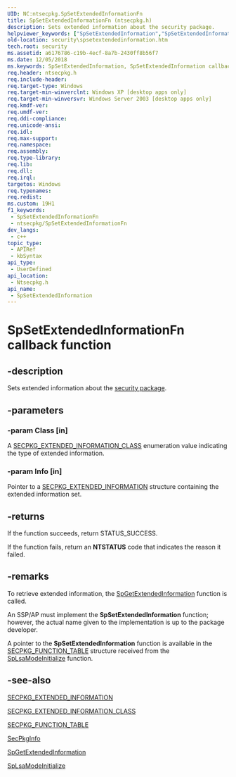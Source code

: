 ```yaml
---
UID: NC:ntsecpkg.SpSetExtendedInformationFn
title: SpSetExtendedInformationFn (ntsecpkg.h)
description: Sets extended information about the security package.
helpviewer_keywords: ["SpSetExtendedInformation","SpSetExtendedInformation callback function [Security]","SpSetExtendedInformationFn","SpSetExtendedInformationFn callback","_ssp_spsetextendedinformation","ntsecpkg/SpSetExtendedInformation","security.spsetextendedinformation"]
old-location: security\spsetextendedinformation.htm
tech.root: security
ms.assetid: a6176786-c19b-4ecf-8a7b-2430ff8b56f7
ms.date: 12/05/2018
ms.keywords: SpSetExtendedInformation, SpSetExtendedInformation callback function [Security], SpSetExtendedInformationFn, SpSetExtendedInformationFn callback, _ssp_spsetextendedinformation, ntsecpkg/SpSetExtendedInformation, security.spsetextendedinformation
req.header: ntsecpkg.h
req.include-header: 
req.target-type: Windows
req.target-min-winverclnt: Windows XP [desktop apps only]
req.target-min-winversvr: Windows Server 2003 [desktop apps only]
req.kmdf-ver: 
req.umdf-ver: 
req.ddi-compliance: 
req.unicode-ansi: 
req.idl: 
req.max-support: 
req.namespace: 
req.assembly: 
req.type-library: 
req.lib: 
req.dll: 
req.irql: 
targetos: Windows
req.typenames: 
req.redist: 
ms.custom: 19H1
f1_keywords:
 - SpSetExtendedInformationFn
 - ntsecpkg/SpSetExtendedInformationFn
dev_langs:
 - c++
topic_type:
 - APIRef
 - kbSyntax
api_type:
 - UserDefined
api_location:
 - Ntsecpkg.h
api_name:
 - SpSetExtendedInformation
---
```


# SpSetExtendedInformationFn callback function


## -description

Sets extended information about the <a href="/windows/desktop/SecGloss/s-gly">security package</a>.

## -parameters

### -param Class [in]

A 
<a href="/windows/win32/api/ntsecpkg/ne-ntsecpkg-secpkg_extended_information_class">SECPKG_EXTENDED_INFORMATION_CLASS</a> enumeration value indicating the type of extended information.

### -param Info [in]

Pointer to a 
<a href="/windows/desktop/api/ntsecpkg/ns-ntsecpkg-secpkg_extended_information">SECPKG_EXTENDED_INFORMATION</a> structure containing the extended information set.

## -returns

If the function succeeds, return STATUS_SUCCESS.

If the function fails, return an <b>NTSTATUS</b> code that indicates the reason it failed.

## -remarks

To retrieve extended information, the 
<a href="/windows/desktop/api/ntsecpkg/nc-ntsecpkg-spgetextendedinformationfn">SpGetExtendedInformation</a> function is called.

An SSP/AP must implement the <b>SpSetExtendedInformation</b> function; however, the actual name given to the implementation is up to the package developer.

A pointer to the <b>SpSetExtendedInformation</b> function is available in the 
<a href="/windows/desktop/api/ntsecpkg/ns-ntsecpkg-secpkg_function_table">SECPKG_FUNCTION_TABLE</a> structure received from the 
<a href="/windows/desktop/api/ntsecpkg/nc-ntsecpkg-splsamodeinitializefn">SpLsaModeInitialize</a> function.

## -see-also

<a href="/windows/desktop/api/ntsecpkg/ns-ntsecpkg-secpkg_extended_information">SECPKG_EXTENDED_INFORMATION</a>



<a href="/windows/win32/api/ntsecpkg/ne-ntsecpkg-secpkg_extended_information_class">SECPKG_EXTENDED_INFORMATION_CLASS</a>



<a href="/windows/desktop/api/ntsecpkg/ns-ntsecpkg-secpkg_function_table">SECPKG_FUNCTION_TABLE</a>



<a href="/windows/desktop/api/sspi/ns-sspi-secpkginfoa">SecPkgInfo</a>



<a href="/windows/desktop/api/ntsecpkg/nc-ntsecpkg-spgetextendedinformationfn">SpGetExtendedInformation</a>



<a href="/windows/desktop/api/ntsecpkg/nc-ntsecpkg-splsamodeinitializefn">SpLsaModeInitialize</a>